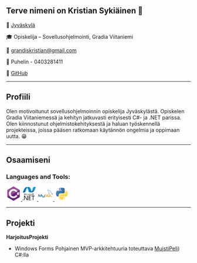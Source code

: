 ## Terve nimeni on Kristian Sykiäinen 👋

📍 [Jyväskylä](https://www.bing.com/maps?q=jkl+kartta&FORM=HDRSC7&cp=62.120171%7E25.689349&lvl=9.0)

🎓 Opiskelija – Sovellusohjelmointi, Gradia Viitaniemi  

📧 [grandiskristian@gmail.com](mailto:grandiskristian@gmail.com)

📱 Puhelin - 0403281411  

🔗 [GitHub](https://github.com/kristian435)

---

## Profiili

Olen motivoitunut sovellusohjelmoinnin opiskelija Jyväskylästä. Opiskelen Gradia Viitaniemessä ja kehityn jatkuvasti erityisesti C#- ja .NET parissa. Olen kiinnostunut ohjelmistokehityksestä ja haluan työskennellä projekteissa, joissa pääsen ratkomaan käytännön ongelmia ja oppimaan uutta. 😁

---

## Osaamiseni

<h3 align="left">Languages and Tools:</h3>
<p align="left"> <a href="https://www.w3schools.com/cs/" target="_blank" rel="noreferrer"> <img src="https://raw.githubusercontent.com/devicons/devicon/master/icons/csharp/csharp-original.svg" alt="csharp" width="40" height="40"/> </a> <a href="https://dotnet.microsoft.com/" target="_blank" rel="noreferrer"> <img src="https://raw.githubusercontent.com/devicons/devicon/master/icons/dot-net/dot-net-original-wordmark.svg" alt="dotnet" width="40" height="40"/> </a> <a href="https://www.mysql.com/" target="_blank" rel="noreferrer"> <img src="https://raw.githubusercontent.com/devicons/devicon/master/icons/mysql/mysql-original-wordmark.svg" alt="mysql" width="40" height="40"/> </a> <a href="https://www.python.org" target="_blank" rel="noreferrer"> <img src="https://raw.githubusercontent.com/devicons/devicon/master/icons/python/python-original.svg" alt="python" width="40" height="40"/> </a> </p>


---

## Projekti
**HarjoitusProjekti**
- Windows Forms Pohjainen MVP-arkkitehtuuria toteuttava [MuistiPeli](https://github.com/kristian435/Muistipeli)) C#:lla




